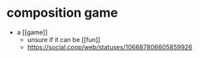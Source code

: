 # composition game

- a [[game]]
  - unsure if it can be [[fun]]
  - https://social.coop/web/statuses/106687806605859926
